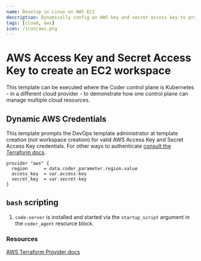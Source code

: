 ```yaml
---
name: Develop in Linux on AWS EC2
description: Dynamically config an AWS key and secret access key to provision an AWS EC2.
tags: [cloud, aws]
icon: /icon/aws.png
---
```


# AWS Access Key and Secret Access Key to create an EC2 workspace

This template can be executed where the Coder control plane is Kubernetes - in a different cloud provider - to demonstrate how one control plane can manage multiple cloud resources.

## Dynamic AWS Credentials

This template prompts the DevOps template administrator at template creation (not workspace creation) for valid AWS Access Key and Secret Access Key credentials. For other ways to authenticate [consult the
Terraform docs](https://registry.terraform.io/providers/hashicorp/aws/latest/docs#authentication-and-configuration).

```hcl
provider "aws" {
  region      = data.coder_parameter.region.value
  access_key  = var.access-key
  secret_key  = var.secret-key
}
```

## `bash` scripting

1. `code-server` is installed and started via the `startup_script` argument in the `coder_agent`
   resource block.

### Resources

[AWS Terraform Provider docs](https://registry.terraform.io/providers/hashicorp/aws/latest/docs#authentication-and-configuration)
